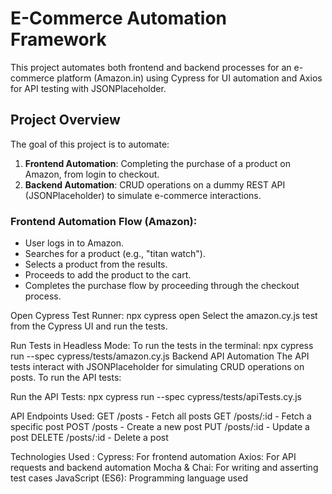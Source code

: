 # E-Commerce Automation Framework

This project automates both frontend and backend processes for an e-commerce platform (Amazon.in) using Cypress for UI automation and Axios for API testing with JSONPlaceholder.

## Project Overview

The goal of this project is to automate:
1. **Frontend Automation**: Completing the purchase of a product on Amazon, from login to checkout.
2. **Backend Automation**: CRUD operations on a dummy REST API (JSONPlaceholder) to simulate e-commerce interactions.

### Frontend Automation Flow (Amazon):
- User logs in to Amazon.
- Searches for a product (e.g., "titan watch").
- Selects a product from the results.
- Proceeds to add the product to the cart.
- Completes the purchase flow by proceeding through the checkout process.

Open Cypress Test Runner:
npx cypress open
Select the amazon.cy.js test from the Cypress UI and run the tests.

Run Tests in Headless Mode: To run the tests in the terminal:
npx cypress run --spec cypress/tests/amazon.cy.js
Backend API Automation
The API tests interact with JSONPlaceholder for simulating CRUD operations on posts. To run the API tests:

Run the API Tests:
npx cypress run --spec cypress/tests/apiTests.cy.js

API Endpoints Used:
GET /posts - Fetch all posts
GET /posts/:id - Fetch a specific post
POST /posts - Create a new post
PUT /posts/:id - Update a post
DELETE /posts/:id - Delete a post

Technologies Used :
Cypress: For frontend automation
Axios: For API requests and backend automation
Mocha & Chai: For writing and asserting test cases
JavaScript (ES6): Programming language used

